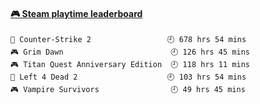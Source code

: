 <!--
**1nspir3d/1nspir3d** is a ✨ _special_ ✨ repository because its `README.md` (this file) appears on your GitHub profile.

Here are some ideas to get you started:

- 🔭 I’m currently working on ...
- 🌱 I’m currently learning ...
- 👯 I’m looking to collaborate on ...
- 🤔 I’m looking for help with ...
- 💬 Ask me about ...
- 📫 How to reach me: ...
- 😄 Pronouns: ...
- ⚡ Fun fact: ...
-->
<!-- steam-box start -->
#### <a href="https://gist.github.com/8e28347b515906c767b28b5d4f858e9f" target="_blank">🎮 Steam playtime leaderboard</a>
```text
🔫 Counter-Strike 2                 🕘 678 hrs 54 mins
🎮 Grim Dawn                        🕘 126 hrs 45 mins
🎮 Titan Quest Anniversary Edition  🕘 118 hrs 11 mins
🧟 Left 4 Dead 2                    🕘 103 hrs 54 mins
🎮 Vampire Survivors                🕘 49 hrs 45 mins
```
<!-- Powered by https://github.com/YouEclipse/steam-box . -->
<!-- steam-box end -->

